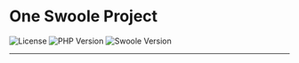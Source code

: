 # One Swoole Project

![License](https://img.shields.io/badge/License-Apache_2.0-d33d3b.svg)
![PHP Version](https://img.shields.io/badge/PHP-7.2.7-8892be.svg)
![Swoole Version](https://img.shields.io/badge/Swoole-2.2.0-108cdd.svg)

---
